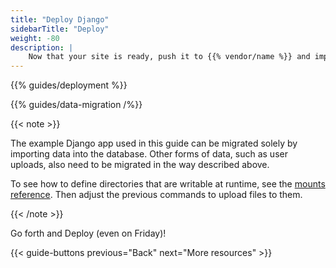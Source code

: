 ```yaml
---
title: "Deploy Django"
sidebarTitle: "Deploy"
weight: -80
description: |
    Now that your site is ready, push it to {{% vendor/name %}} and import your data.
---
```


{{% guides/deployment %}}

{{% guides/data-migration /%}}

{{< note >}}

The example Django app used in this guide can be migrated solely by importing data into the database.
Other forms of data, such as user uploads, also need to be migrated in the way described above.

To see how to define directories that are writable at runtime, see the [mounts reference](/create-apps/app-reference/mounts.md).
Then adjust the previous commands to upload files to them.

{{< /note >}}

Go forth and Deploy (even on Friday)!

{{< guide-buttons previous="Back" next="More resources" >}}

